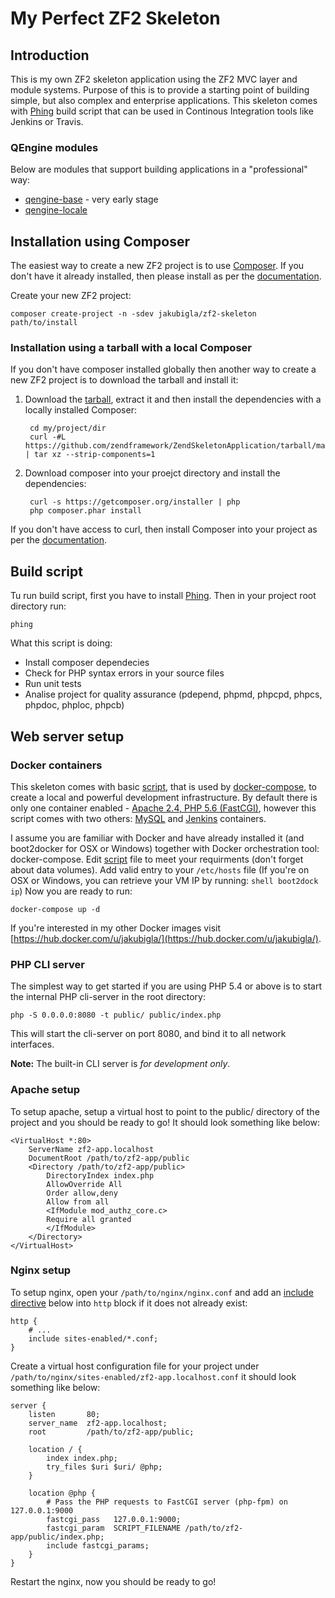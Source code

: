 My Perfect ZF2 Skeleton
=======================

Introduction
------------
This is my own ZF2 skeleton application using the ZF2 MVC layer and module systems. Purpose of this is to provide a starting point of building simple, but also complex and enterprise applications. This skeleton comes with [Phing](https://www.phing.info) build script that can be used in Continous Integration tools like Jenkins or Travis.

### QEngine modules
Below are modules that support building applications in a "professional" way:
* [qengine-base](https://github.com/jakubigla/qengine-base) - very early stage
* [qengine-locale](https://github.com/jakubigla/qengine-locale)

Installation using Composer
---------------------------

The easiest way to create a new ZF2 project is to use [Composer](https://getcomposer.org/). If you don't have it already installed, then please install as per the [documentation](https://getcomposer.org/doc/00-intro.md).


Create your new ZF2 project:

    composer create-project -n -sdev jakubigla/zf2-skeleton path/to/install



### Installation using a tarball with a local Composer

If you don't have composer installed globally then another way to create a new ZF2 project is to download the tarball and install it:

1. Download the [tarball](https://github.com/zendframework/ZendSkeletonApplication/tarball/master), extract it and then install the dependencies with a locally installed Composer:

        cd my/project/dir
        curl -#L https://github.com/zendframework/ZendSkeletonApplication/tarball/master | tar xz --strip-components=1
    

2. Download composer into your proejct directory and install the dependencies:

        curl -s https://getcomposer.org/installer | php
        php composer.phar install

If you don't have access to curl, then install Composer into your project as per the [documentation](https://getcomposer.org/doc/00-intro.md).


Build script
----------------
Tu run build script, first you have to install [Phing](https://www.phing.info). Then in your project root directory run:
```shell
phing 
```

What this script is doing:
* Install composer dependecies
* Check for PHP syntax errors in your source files
* Run unit tests
* Analise project for quality assurance (pdepend, phpmd, phpcpd, phpcs, phpdoc, phploc, phpcb)


Web server setup
----------------

### Docker containers

This skeleton comes with basic [script](docker-compose.yml), that is used by [docker-compose](https://docs.docker.com/compose/), to create a local and powerful development infrastructure. By default there is only one container enabled - [Apache 2.4, PHP 5.6 (FastCGI)](https://hub.docker.com/u/jakubigla/apache-php-dev), however this script comes with two others: [MySQL](https://registry.hub.docker.com/_/mysql/) and [Jenkins](https://registry.hub.docker.com/u/jakubigla/jenkins-php/) containers. 

I assume you are familiar with Docker and have already installed it (and boot2docker for OSX or Windows) together with Docker orchestration tool: docker-compose. Edit [script](docker-compose.yml) file to meet your requirments (don't forget about data volumes). Add valid entry to your ```/etc/hosts``` file (If you're on OSX or Windows, you can retrieve your VM IP by running: ```shell boot2dock ip```) Now you are ready to run:

```shell 
docker-compose up -d
```
If you're interested in my other Docker images visit [https://hub.docker.com/u/jakubigla/](https://hub.docker.com/u/jakubigla/).

### PHP CLI server

The simplest way to get started if you are using PHP 5.4 or above is to start the internal PHP cli-server in the root
directory:

    php -S 0.0.0.0:8080 -t public/ public/index.php

This will start the cli-server on port 8080, and bind it to all network
interfaces.

**Note:** The built-in CLI server is *for development only*.

### Apache setup

To setup apache, setup a virtual host to point to the public/ directory of the
project and you should be ready to go! It should look something like below:

    <VirtualHost *:80>
        ServerName zf2-app.localhost
        DocumentRoot /path/to/zf2-app/public
        <Directory /path/to/zf2-app/public>
            DirectoryIndex index.php
            AllowOverride All
            Order allow,deny
            Allow from all
            <IfModule mod_authz_core.c>
            Require all granted
            </IfModule>
        </Directory>
    </VirtualHost>

### Nginx setup

To setup nginx, open your `/path/to/nginx/nginx.conf` and add an
[include directive](http://nginx.org/en/docs/ngx_core_module.html#include) below
into `http` block if it does not already exist:

    http {
        # ...
        include sites-enabled/*.conf;
    }


Create a virtual host configuration file for your project under `/path/to/nginx/sites-enabled/zf2-app.localhost.conf`
it should look something like below:

    server {
        listen       80;
        server_name  zf2-app.localhost;
        root         /path/to/zf2-app/public;

        location / {
            index index.php;
            try_files $uri $uri/ @php;
        }

        location @php {
            # Pass the PHP requests to FastCGI server (php-fpm) on 127.0.0.1:9000
            fastcgi_pass   127.0.0.1:9000;
            fastcgi_param  SCRIPT_FILENAME /path/to/zf2-app/public/index.php;
            include fastcgi_params;
        }
    }

Restart the nginx, now you should be ready to go!
